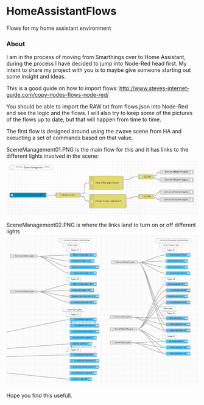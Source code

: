 HomeAssistantFlows
==================

Flows for my home assistant environment

### About

I am in the process of moving from Smarthings over to Home Assistant, during the process I have decided to jump into Node-Red head first.   My intent to share my project with you is to maybe give someone starting out some insight and ideas.   

This is a good guide on how to import flows:  http://www.steves-internet-guide.com/copy-nodes-flows-node-red/

You should be able to import the RAW txt from flows.json into Node-Red and see the logic and the flows.     I will also try to keep some of the pictures of the flows up to date, but that will happen from time to time.

The first flow is designed around using the zwave scene from HA and exeucting a set of commands based on that value.

SceneManagement01.PNG is the main flow for this and it has links to the different lights involved in the scene:
![Image description](https://github.com/crzykidd/nodered-homeassistant/raw/nodered-homeassistant/SceneManagement01.PNG)

SceneManagement02.PNG is where the links land to turn on or off different lights
![Image description](https://github.com/crzykidd/nodered-homeassistant/raw/nodered-homeassistant/SceneManagement02.PNG)


Hope you find this usefull.
